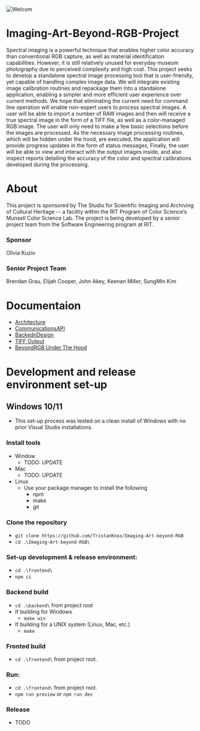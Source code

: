 ![Welcom](https://user-images.githubusercontent.com/43253719/166149703-4f02ed65-2c90-40c4-8b81-436f621770fb.PNG)

# Imaging-Art-Beyond-RGB-Project

  Spectral imaging is a powerful technique that enables higher color accuracy than conventional RGB capture, as well as material identification capabilities. However, it is still relatively unused for everyday museum photography due to perceived complexity and high cost. This project seeks to develop a standalone spectral image processing tool that is user-friendly, yet capable of handling complex image data. We will integrate existing image calibration routines and repackage them into a standalone application, enabling a simpler and more efficient user experience over current methods.  We hope that eliminating the current need for command line operation will enable non-expert users to process spectral images. A user will be able to import a number of RAW images and then will receive a true spectral image in the form of a TIFF file, as well as a color-managed RGB image. The user will only need to make a few basic selections before the images are processed. As the necessary image processing routines, which will be hidden under the hood, are executed, the application will provide progress updates in the form of status messages, Finally, the user will be able to view and interact with the output images inside, and also inspect reports detailing the accuracy of the color and spectral calibrations developed during the processing.


# About
This project is sponsored by The Studio for Scientific Imaging and Archiving of Cultural Heritage -- a facility within the RIT Program of Color Science’s Munsell Color Science Lab.
The project is being developed by a senior project team from the Software Engineering program at RIT.
### Sponsor
Olivia Kuzio
### Senior Project Team
Brendan Grau, Elijah Cooper, John Akey, Keenan Miller, SungMin Kim

# Documentaion
* [Architecture](https://github.com/TristanKnox/Imaging-Art-beyond-RGB/wiki)
* [CommunicationsAPI](https://github.com/TristanKnox/Imaging-Art-beyond-RGB/wiki/Communications-API)
* [BackednDesign](https://github.com/TristanKnox/Imaging-Art-beyond-RGB/wiki/Backend-Overview)
* [TIFF Output](https://github.com/TristanKnox/Imaging-Art-beyond-RGB/wiki/TIFF-Output-Images)
* [BeyondRGB Under The Hood](https://github.com/TristanKnox/Imaging-Art-beyond-RGB/wiki/BeyondRGB-Under-The-Hood)

# Development and release environment set-up
## Windows 10/11
- This set-up process was tested on a clean install of Windows with no prior Visual Studio installations.
### Install tools
- Window
    - TODO: UPDATE
- Mac
    - TODO: UPDATE
- Linux
    - Use your package manager to install the following
        - npm
        - make
        - git

### Clone the repository
- `git clone https://github.com/TristanKnox/Imaging-Art-beyond-RGB`
- `cd .\Imaging-Art-beyond-RGB\`

### Set-up development & release environment:
- `cd .\frontend\`
- `npm ci`

### Backend build
- `cd .\backend\` from project root
- If building for Windows
    - `make win`
- If building for a UNIX system (Linux, Mac, etc.)
    - `make`

### Fronted build
- `cd .\frontend\` from project root.

### Run:
- `cd .\frontend\` from project root.
- `npm run preview` or `npm run dev`

### Release
- TODO
